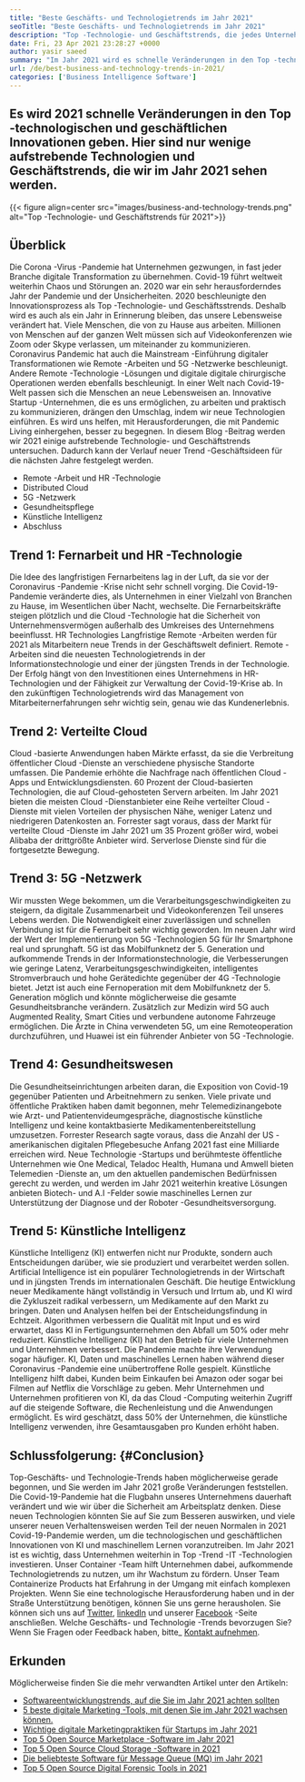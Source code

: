 ```yaml
---
title: "Beste Geschäfts- und Technologietrends im Jahr 2021" 
seoTitle: "Beste Geschäfts- und Technologietrends im Jahr 2021" 
description: "Top -Technologie- und Geschäftstrends, die jedes Unternehmen im Jahr 2021 vorantreiben. Ich glaube, jedes Unternehmen auf der ganzen Welt muss diese neuen Technologietrends übernehmen." 
date: Fri, 23 Apr 2021 23:28:27 +0000
author: yasir saeed
summary: "Im Jahr 2021 wird es schnelle Veränderungen in den Top -technologischen und geschäftlichen Innovationen geben. Hier sind nur wenige aufkommende Technologien und Geschäftstrends, die wir im Jahr 2021 sehen werden." 
url: /de/best-business-and-technology-trends-in-2021/
categories: ['Business Intelligence Software']
---
```


## Es wird 2021 schnelle Veränderungen in den Top -technologischen und geschäftlichen Innovationen geben. Hier sind nur wenige aufstrebende Technologien und Geschäftstrends, die wir im Jahr 2021 sehen werden.

{{< figure align=center src="images/business-and-technology-trends.png" alt="Top -Technologie- und Geschäftstrends für 2021">}}


## **Überblick**
Die Corona -Virus -Pandemie hat Unternehmen gezwungen, in fast jeder Branche digitale Transformation zu übernehmen. Covid-19 führt weltweit weiterhin Chaos und Störungen an. 2020 war ein sehr herausforderndes Jahr der Pandemie und der Unsicherheiten. 2020 beschleunigte den Innovationsprozess als Top -Technologie- und Geschäftsstrends. Deshalb wird es auch als ein Jahr in Erinnerung bleiben, das unsere Lebensweise verändert hat. Viele Menschen, die von zu Hause aus arbeiten. Millionen von Menschen auf der ganzen Welt müssen sich auf Videokonferenzen wie Zoom oder Skype verlassen, um miteinander zu kommunizieren.
Coronavirus Pandemic hat auch die Mainstream -Einführung digitaler Transformationen wie Remote -Arbeiten und 5G -Netzwerke beschleunigt. Andere Remote -Technologie -Lösungen und digitale digitale chirurgische Operationen werden ebenfalls beschleunigt. In einer Welt nach Covid-19-Welt passen sich die Menschen an neue Lebensweisen an. Innovative Startup -Unternehmen, die es uns ermöglichen, zu arbeiten und praktisch zu kommunizieren, drängen den Umschlag, indem wir neue Technologien einführen. Es wird uns helfen, mit Herausforderungen, die mit Pandemic Living einhergehen, besser zu begegnen. In diesem Blog -Beitrag werden wir 2021 einige aufstrebende Technologie- und Geschäftstrends untersuchen. Dadurch kann der Verlauf neuer Trend -Geschäftsideen für die nächsten Jahre festgelegt werden.
  * Remote -Arbeit und HR -Technologie
  * Distributed Cloud
  * 5G -Netzwerk
  * Gesundheitspflege
  * Künstliche Intelligenz
  * Abschluss

## Trend 1: Fernarbeit und HR -Technologie
Die Idee des langfristigen Fernarbeitens lag in der Luft, da sie vor der Coronavirus -Pandemie -Krise nicht sehr schnell vorging. Die Covid-19-Pandemie veränderte dies, als Unternehmen in einer Vielzahl von Branchen zu Hause, im Wesentlichen über Nacht, wechselte. Die Fernarbeitskräfte steigen plötzlich und die Cloud -Technologie hat die Sicherheit von Unternehmensvermögen außerhalb des Umkreises des Unternehmens beeinflusst.
HR Technologies Langfristige Remote -Arbeiten werden für 2021 als Mitarbeitern neue Trends in der Geschäftswelt definiert. Remote -Arbeiten sind die neuesten Technologietrends in der Informationstechnologie und einer der jüngsten Trends in der Technologie. Der Erfolg hängt von den Investitionen eines Unternehmens in HR-Technologien und der Fähigkeit zur Verwaltung der Covid-19-Krise ab. In den zukünftigen Technologietrends wird das Management von Mitarbeiternerfahrungen sehr wichtig sein, genau wie das Kundenerlebnis.

## Trend 2: Verteilte Cloud
Cloud -basierte Anwendungen haben Märkte erfasst, da sie die Verbreitung öffentlicher Cloud -Dienste an verschiedene physische Standorte umfassen. Die Pandemie erhöhte die Nachfrage nach öffentlichen Cloud -Apps und Entwicklungsdiensten. 60 Prozent der Cloud-basierten Technologien, die auf Cloud-gehosteten Servern arbeiten.
Im Jahr 2021 bieten die meisten Cloud -Dienstanbieter eine Reihe verteilter Cloud -Dienste mit vielen Vorteilen der physischen Nähe, weniger Latenz und niedrigeren Datenkosten an. Forrester sagt voraus, dass der Markt für verteilte Cloud -Dienste im Jahr 2021 um 35 Prozent größer wird, wobei Alibaba der drittgrößte Anbieter wird. Serverlose Dienste sind für die fortgesetzte Bewegung.

## Trend 3: 5G -Netzwerk
Wir mussten Wege bekommen, um die Verarbeitungsgeschwindigkeiten zu steigern, da digitale Zusammenarbeit und Videokonferenzen Teil unseres Lebens werden. Die Notwendigkeit einer zuverlässigen und schnellen Verbindung ist für die Fernarbeit sehr wichtig geworden. Im neuen Jahr wird der Wert der Implementierung von 5G -Technologien 5G für Ihr Smartphone real und sprunghaft. 5G ist das Mobilfunknetz der 5. Generation und aufkommende Trends in der Informationstechnologie, die Verbesserungen wie geringe Latenz, Verarbeitungsgeschwindigkeiten, intelligentes Stromverbrauch und hohe Gerätedichte gegenüber der 4G -Technologie bietet.
Jetzt ist auch eine Fernoperation mit dem Mobilfunknetz der 5. Generation möglich und könnte möglicherweise die gesamte Gesundheitsbranche verändern. Zusätzlich zur Medizin wird 5G auch Augmented Reality, Smart Cities und verbundene autonome Fahrzeuge ermöglichen. Die Ärzte in China verwendeten 5G, um eine Remoteoperation durchzuführen, und Huawei ist ein führender Anbieter von 5G -Technologie.

## Trend 4: Gesundheitswesen
Die Gesundheitseinrichtungen arbeiten daran, die Exposition von Covid-19 gegenüber Patienten und Arbeitnehmern zu senken. Viele private und öffentliche Praktiken haben damit begonnen, mehr Telemedizinangebote wie Arzt- und Patientenvideumgespräche, diagnostische künstliche Intelligenz und keine kontaktbasierte Medikamentenbereitstellung umzusetzen. Forrester Research sagte voraus, dass die Anzahl der US -amerikanischen digitalen Pflegebesuche Anfang 2021 fast eine Milliarde erreichen wird.
Neue Technologie -Startups und berühmteste öffentliche Unternehmen wie One Medical, Teladoc Health, Humana und Amwell bieten Telemedien -Dienste an, um den aktuellen pandemischen Bedürfnissen gerecht zu werden, und werden im Jahr 2021 weiterhin kreative Lösungen anbieten Biotech- und A.I -Felder sowie maschinelles Lernen zur Unterstützung der Diagnose und der Roboter -Gesundheitsversorgung.

## Trend 5: Künstliche Intelligenz
Künstliche Intelligenz (KI) entwerfen nicht nur Produkte, sondern auch Entscheidungen darüber, wie sie produziert und verarbeitet werden sollen. Artificial Intelligence ist ein populärer Technologietrends in der Wirtschaft und in jüngsten Trends im internationalen Geschäft. Die heutige Entwicklung neuer Medikamente hängt vollständig in Versuch und Irrtum ab, und KI wird die Zykluszeit radikal verbessern, um Medikamente auf den Markt zu bringen. Daten und Analysen helfen bei der Entscheidungsfindung in Echtzeit. Algorithmen verbessern die Qualität mit Input und es wird erwartet, dass KI in Fertigungsunternehmen den Abfall um 50% oder mehr reduziert.
Künstliche Intelligenz (KI) hat den Betrieb für viele Unternehmen und Unternehmen verbessert. Die Pandemie machte ihre Verwendung sogar häufiger. KI, Daten und maschinelles Lernen haben während dieser Coronavirus -Pandemie eine unübertroffene Rolle gespielt. Künstliche Intelligenz hilft dabei, Kunden beim Einkaufen bei Amazon oder sogar bei Filmen auf Netflix die Vorschläge zu geben. Mehr Unternehmen und Unternehmen profitieren von KI, da das Cloud -Computing weiterhin Zugriff auf die steigende Software, die Rechenleistung und die Anwendungen ermöglicht. Es wird geschätzt, dass 50% der Unternehmen, die künstliche Intelligenz verwenden, ihre Gesamtausgaben pro Kunden erhöht haben.

## Schlussfolgerung:   {#Conclusion}
Top-Geschäfts- und Technologie-Trends haben möglicherweise gerade begonnen, und Sie werden im Jahr 2021 große Veränderungen feststellen. Die Covid-19-Pandemie hat die Flugbahn unseres Unternehmens dauerhaft verändert und wie wir über die Sicherheit am Arbeitsplatz denken. Diese neuen Technologien könnten Sie auf Sie zum Besseren auswirken, und viele unserer neuen Verhaltensweisen werden Teil der neuen Normalen in 2021 Covid-19-Pandemie werden, um die technologischen und geschäftlichen Innovationen von KI und maschinellem Lernen voranzutreiben. Im Jahr 2021 ist es wichtig, dass Unternehmen weiterhin in Top -Trend -IT -Technologien investieren.
Unser Container -Team hilft Unternehmen dabei, aufkommende Technologietrends zu nutzen, um ihr Wachstum zu fördern. Unser Team Containerize Products hat Erfahrung in der Umgang mit einfach komplexen Projekten. Wenn Sie eine technologische Herausforderung haben und in der Straße Unterstützung benötigen, können Sie uns gerne herausholen.
Sie können sich uns auf [Twitter][1], [linkedIn][2] und unserer [Facebook][3] -Seite anschließen. Welche Geschäfts- und Technologie -Trends bevorzugen Sie? Wenn Sie Fragen oder Feedback haben, bitte_ [Kontakt aufnehmen][4].

## Erkunden
Möglicherweise finden Sie die mehr verwandten Artikel unter den Artikeln:
  * [Softwareentwicklungstrends, auf die Sie im Jahr 2021 achten sollten][5]
  * [5 beste digitale Marketing -Tools, mit denen Sie im Jahr 2021 wachsen können.][6]
  * [Wichtige digitale Marketingpraktiken für Startups im Jahr 2021][7]
  * [Top 5 Open Source Marketplace -Software im Jahr 2021][8]
  * [Top 5 Open Source Cloud Storage -Software in 2021][9]
  * [Die beliebteste Software für Message Queue (MQ) im Jahr 2021][10]
  * [Top 5 Open Source Digital Forensic Tools in 2021][11]

  
[1]: https://twitter.com/containerize_co
[2]: https://www.linkedin.com/company/containerize/
[3]: http://facebook.com/containerize
[4]: mailto:yasir.saeed@aspose.com
[5]: https://blog.containerize.com/blockchain-platforms/software-development-trends-to-look-out-for-in-2021/
[6]: https://blog.containerize.com/marketing-automation/5-best-digital-marketing-tools-to-help-you-grow-in-2021/
[7]: https://blog.containerize.com/marketing-automation/important-digital-marketing-practices-for-startups-in-2021/
[8]: https://blog.containerize.com/marketplace/top-5-open-source-marketplace-software-in-2021/
[9]: https://blog.containerize.com/backup-and-sync-software/top-5-open-source-cloud-storage-software-in-2021/
[10]: https://blog.containerize.com/message-queue-software/top-5-open-source-message-queue-software-in-2021/
[11]: https://blog.containerize.com/digital-forensic-tools/top-5-open-source-digital-forensic-tools-in-2021/
